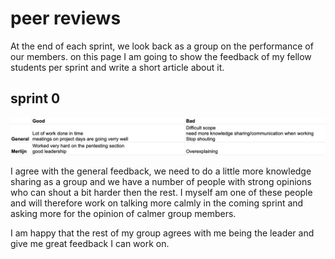 # peer reviews

At the end of each sprint, we look back as a group on the performance of our members. on this page I am going to show the feedback of my fellow students per sprint and write a short article about it.

## sprint 0

![peerreview sprint 0](images/peer_review_sprint0.png)

I agree with the general feedback, we need to do a little more knowledge sharing as a group and we have a number of people with strong opinions who can shout a bit harder then the rest. I myself am one of these people and will therefore work on talking more calmly in the coming sprint and asking more for the opinion of calmer group members.

I am happy that the rest of my group agrees with me being the leader and give me great feedback I can work on.